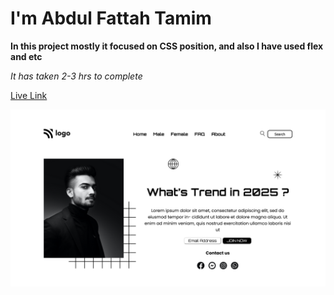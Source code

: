 # I'm Abdul Fattah Tamim

**In this project mostly it focused on CSS position, and also I have used flex and etc**

*It has taken 2-3 hrs to complete*

[Live Link](https://trends-now-landing-page01.netlify.app/)

![image](/trends-now.png)


